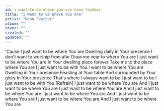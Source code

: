 ```yaml
---
id: i-want-to-be-where-you-are-neon-feather
title: "I Want to Be Where You Are"
artist: "Neon Feather"
album: ""
cover: ""
created: ""
updated: ""
---
```


'Cause I just want to be where You are
Dwelling daily in Your presence
I don't want to worship from afar
Draw me near to where You are
I just want to be where You are
In Your dwelling place forever
Take me to the place where You are
I just want to be with You
I want to be where You are
Dwelling in Your presence
Feasting at Your table
And surrounded by Your glory
In Your presence
That's where I always want to be
I just want to be
I just want to be with You
[Refrain]
I just want to be where You are
And I just want to be where You are
I just want to be where You are
And I just want to be where You are
I just want to be where You are
And I just want to be where You are
I just want to be where You are
And I just want to be where You are